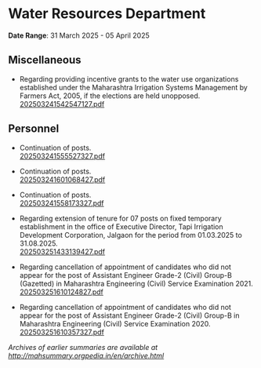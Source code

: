 # Water Resources Department

**Date Range**: 31 March 2025 - 05 April 2025


## Miscellaneous
- Regarding providing incentive grants to the water use organizations established under the Maharashtra Irrigation Systems Management by Farmers Act, 2005, if the elections are held unopposed.\
  [202503241542547127.pdf](https://gr.maharashtra.gov.in/Site/Upload/Government%20Resolutions/English/202503241542547127.pdf)

## Personnel
- Continuation of posts.\
  [202503241555527327.pdf](https://gr.maharashtra.gov.in/Site/Upload/Government%20Resolutions/English/202503241555527327.pdf)

- Continuation of posts.\
  [202503241601068427.pdf](https://gr.maharashtra.gov.in/Site/Upload/Government%20Resolutions/English/202503241601068427.pdf)

- Continuation of posts.\
  [202503241558173327.pdf](https://gr.maharashtra.gov.in/Site/Upload/Government%20Resolutions/English/202503241558173327.pdf)

- Regarding extension of tenure for 07 posts on fixed temporary establishment in the office of Executive Director, Tapi Irrigation Development Corporation, Jalgaon for the period from 01.03.2025 to 31.08.2025.\
  [202503251433139427.pdf](https://gr.maharashtra.gov.in/Site/Upload/Government%20Resolutions/English/202503251433139427.pdf)

- Regarding cancellation of appointment of candidates who did not appear for the post of Assistant Engineer Grade-2 (Civil) Group-B (Gazetted) in Maharashtra Engineering (Civil) Service Examination 2021.\
  [202503251610124827.pdf](https://gr.maharashtra.gov.in/Site/Upload/Government%20Resolutions/English/202503251610124827.pdf)

- Regarding cancellation of appointment of candidates who did not appear for the post of Assistant Engineer Grade-2 (Civil) Group-B in Maharashtra Engineering (Civil) Service Examination 2020.\
  [202503251610357327.pdf](https://gr.maharashtra.gov.in/Site/Upload/Government%20Resolutions/English/202503251610357327.pdf)


*Archives of earlier summaries are available at http://mahsummary.orgpedia.in/en/archive.html*
